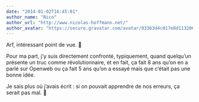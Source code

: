 ```yaml
---
date: "2014-01-02T16:45:01"
author_name: "Nico"
author_url: "http://www.nicolas-hoffmann.net/"
author_avatar: "https://secure.gravatar.com/avatar/03363d4c017e8d11320687f2efa722a0?s=48&d=mm&r=g"
---
```

Arf, intéressant point de vue. 🙂

Pour ma part, j’y suis directement confronté, typiquement, quand quelqu’un présente un truc comme révolutionnaire, et en fait, ça fait 8 ans qu’on en a parlé sur Openweb ou ça fait 5 ans qu’on a essayé mais que c’était pas une bonne idée.

Je sais plus où j’avais écrit : si on pouvait apprendre de nos erreurs, ça serait pas mal. 🙂